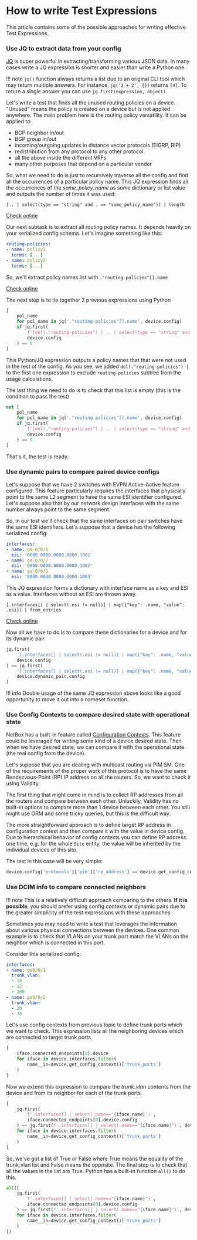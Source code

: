 # How to write Test Expressions

This article contains some of the possible approaches for writing effective Test Expressions.


### Use JQ to extract data from your config

[JQ](https://stedolan.github.io/jq/) is super powerful in extracting/transforming various JSON data. In many cases write a JQ expression is shorter and easier than write a Python one.

!!! note
    `jq()` function always returns a list due to an original CLI tool which may return multiple answers.
    For instance, `jq('2 + 2', {})` returns `[4]`.
    To return a single answer you can use `jq.first(expression, object)`

Let's write a test that finds all the unused routing policies on a device. "Unused" means the policy is created on a device but is not applied anywhere.
The main problem here is the routing policy versatility. It can be applied to:

* BGP neighbor in/out
* BGP group in/out
* incoming/outgoing updates in distance vector protocols (EIGRP, RIP)
* redistribution from any protocol to any other protocol
* all the above inside the different VRFs
* many other purposes that depend on a particular vendor

So, what we need to do is just to recursively traverse all the config and find all the occurrences of a particular policy name.
This JQ expression finds all the occurrences of the *some_policy_name* as some dictionary or list value and outputs the number of times it was used:

```
[.. | select(type == "string" and . == "some_policy_name")] | length
```

[Check online](https://jqplay.org/s/UY7EF0BCUur)

Our next subtask is to extract all routing policy names. It depends heavily on your serialized config schema. Let's imagine something like this:
```yaml
routing-policies:
- name: policy1
  terms: [...]
- name: policy2
  terms: [...]
```
So, we'll extract policy names list with `."routing-policies"[].name`

[Check online](https://jqplay.org/s/-56gmv4nAjf)

The next step is to tie together 2 previous expressions using Python

```python
[
    pol_name
    for pol_name in jq('."routing-policies"[].name', device.config)
    if jq.first(
        f'[del(."routing-policies") | .. | select(type == "string" and . == "{pol_name}")] | length',
        device.config
    ) == 0
]
```
This Python/JQ expression outputs a policy names that that were not used in the rest of the config. As you see, we added `del(."routing-policies") |` to the first one expression to exclude `routing-policies` subtree from the usage calculations.

The last thing we need to do is to check that this list is empty (this is the condition to pass the test)

```python
not [
    pol_name
    for pol_name in jq('."routing-policies"[].name', device.config)
    if jq.first(
        f'[del(."routing-policies") | .. | select(type == "string" and . == "{pol_name}")] | length',
        device.config
    ) == 0
]
```

That's it, the test is ready.


### Use dynamic pairs to compare paired device configs

Let's suppose that we have 2 switches with EVPN Active-Active feature configured. This feature particularly requires the interfaces that physically point to the same L2 segment to have the same ESI identifier configured. Let's suppose also that by our network design interfaces with the same number always point to the same segment.

So, in our test we'll check that the same interfaces on pair switches have the same ESI identifiers.
Let's suppose that a device has the following serialized config:

```yaml
interfaces:
- name: ge-0/0/1
  esi: '0000.0000.0000.0000.1001'
- name: ge-0/0/2
  esi: '0000.0000.0000.0000.1002'
- name: ge-0/0/3
  esi: '0000.0000.0000.0000.1003'
```

This JQ expression forms a dictionary with interface name as a key and ESI as a value. Interfaces without an ESI are thrown away.
```
[.interfaces[] | select(.esi != null)] | map({"key": .name, "value": .esi}) | from_entries
```

[Check online](https://jqplay.org/s/KHaZOCnAeTa)

Now all we have to do is to compare these dictionaries for a device and for its dynamic pair

```python
jq.first(
    '[.interfaces[] | select(.esi != null)] | map({"key": .name, "value": .esi}) | from_entries',
    device.config
) == jq.first(
    '[.interfaces[] | select(.esi != null)] | map({"key": .name, "value": .esi}) | from_entries',
    device.dynamic_pair.config 
)
```

!!! info
    Double usage of the same JQ expression above looks like a good opportunity to move it out into a nameset function.


### Use Config Contexts to compare desired state with operational state

NetBox has a built-in feature called [Configuration Contexts](https://demo.netbox.dev/static/docs/features/context-data/). This feature could be leveraged for writing some kind of a device desired state. Then when we have desired state, we can compare it with the operational state (the real config from the device).

Let's suppose that you are dealing with multicast routing via PIM SM. One of the requirements of the proper work of this protocol is to have the same Rendezvous-Point (RP) IP address on all the routers. So, we want to check it using Validity.

The first thing that might come in mind is to collect RP addresses from all the routers and compare between each other. Unluckily, Validity has no built-in options to compare more than 1 device between each other. You still might use ORM and some tricky queries, but this is the difficult way.

The more straightforward approach is to define target RP address in configuration context and then compare it with the value in device config. Due to hierarchical behavior of config contexts you can define RP address one time, e.g. for the whole `Site` entity, the value will be inherited by the individual devices of this site.

The test in this case will be very simple:

```python
device.config['protocols']['pim']['rp_address'] == device.get_config_context()['rp_address']
```

### Use DCIM info to compare connected neighbors

!!! note
    This is a relatively difficult approach comparing to the others. **If it is possible**, you should prefer using config contexts or dynamic pairs due to the greater simplicity of the test expressions with these approaches.

Sometimes you may need to write a test that leverages the information about various physical connections between the devices. One common example is to check that VLANs on your trunk port match the VLANs on the neighbor which is connected in this port.

Consider this serialized config:

```yaml
interfaces:
- name: ge0/0/1
  trunk_vlan:
  - 10
  - 12
  - 100
- name: ge0/0/2
  trunk_vlan:
  - 20
  - 30
```

Let's use config contexts from previous topic to define trunk ports which we want to check. This expression lists all the neighboring devices which are connected to target trunk ports

```python
[
    iface.connected_endpoints[0].device
    for iface in device.interfaces.filter(
        name__in=device.get_config_context()['trunk_ports']
    )
]
```


Now we extend this expression to compare the *trunk_vlan* contents from the device and from its neighbor for each of the trunk ports.

```python
[
    jq.first(
        f'.interfaces[] | select(.name=="{iface.name}")',
        iface.connected_endpoints[0].device.config
    ) == jq.first(f'.interfaces[] | select(.name=="{iface.name}")', device.config)
    for iface in device.interfaces.filter(
        name__in=device.get_config_context()['trunk_ports']
    )
]
```

So, we've got a list of True or False where True means the equality of the trunk_vlan list and False means the opposite.
The final step is to check that all the values in the list are True. Python has a built-in function `all()` to do this.

```python
all([
    jq.first(
        f'.interfaces[] | select(.name=="{iface.name}")',
        iface.connected_endpoints[0].device.config
    ) == jq.first(f'.interfaces[] | select(.name=="{iface.name}")', device.config)
    for iface in device.interfaces.filter(
        name__in=device.get_config_context()['trunk_ports']
    )
])
```
